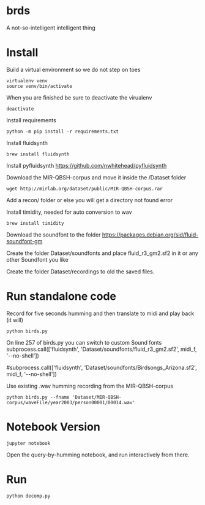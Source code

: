 # brds
A not-so-intelligent intelligent thing

# Install

Build a virtual environment so we do not step on toes

~~~
virtualenv venv
source venv/bin/activate
~~~

When you are finished be sure to deactivate the virualenv

~~~
deactivate
~~~

Install requirements

~~~
python -m pip install -r requirements.txt
~~~

Install fluidsynth
~~~
brew install fluidsynth
~~~

Install pyfluidsynth
https://github.com/nwhitehead/pyfluidsynth

Download the MIR-QBSH-corpus and move it inside the /Dataset folder

~~~
wget http://mirlab.org/dataSet/public/MIR-QBSH-corpus.rar
~~~

Add a recon/ folder or else you will get a directory not found error

Install timidity, needed for auto conversion to wav

~~~
brew install timidity
~~~

Download the soundfont to the folder
https://packages.debian.org/sid/fluid-soundfont-gm

Create the folder Dataset/soundfonts and place fluid_r3_gm2.sf2 in it or any other Soundfont you like

Create the folder Dataset/recordings to old the saved files.


# Run standalone code

Record for five seconds humming and then translate to midi and play back (it will)

~~~
python birds.py
~~~

On line 257 of birds.py you can switch to custom Sound fonts
subprocess.call(['fluidsynth', 'Dataset/soundfonts/fluid_r3_gm2.sf2', midi_f, '--no-shell'])

#subprocess.call(['fluidsynth', 'Dataset/soundfonts/Birdsongs_Arizona.sf2', midi_f, '--no-shell'])

Use existing .wav humming recording from the MIR-QBSH-corpus

~~~
python birds.py --fname 'Dataset/MIR-QBSH-corpus/waveFile/year2003/person00001/00014.wav'
~~~



# Notebook Version

~~~
jupyter notebook
~~~

Open the query-by-humming notebook, and run interactively from there.

# Run

~~~
python decomp.py
~~~
